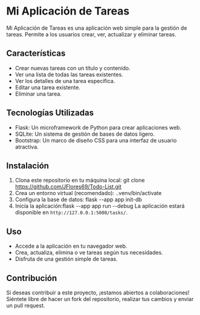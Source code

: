 # Mi Aplicación de Tareas

Mi Aplicación de Tareas es una aplicación web simple para la gestión de tareas. Permite a los usuarios crear, ver, actualizar y eliminar tareas.

## Características

- Crear nuevas tareas con un título y contenido.
- Ver una lista de todas las tareas existentes.
- Ver los detalles de una tarea específica.
- Editar una tarea existente.
- Eliminar una tarea.

## Tecnologías Utilizadas

- Flask: Un microframework de Python para crear aplicaciones web.
- SQLite: Un sistema de gestión de bases de datos ligero.
- Bootstrap: Un marco de diseño CSS para una interfaz de usuario atractiva.

## Instalación

1. Clona este repositorio en tu máquina local: git clone https://github.com/JFlores69/Todo-List.git
2. Crea un entorno virtual (recomendado): ..venv/bin/activate
3. Configura la base de datos: flask --app app init-db
4. Inicia la aplicación:flask --app app run --debug
La aplicación estará disponible en `http://127.0.0.1:5000/tasks/`.
## Uso

- Accede a la aplicación en tu navegador web.
- Crea, actualiza, elimina o ve tareas según tus necesidades.
- Disfruta de una gestión simple de tareas.

## Contribución

Si deseas contribuir a este proyecto, ¡estamos abiertos a colaboraciones! Siéntete libre de hacer un fork del repositorio, realizar tus cambios y enviar un pull request.


